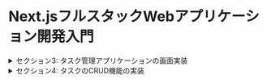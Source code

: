 # Next.jsフルスタックWebアプリケーション開発入門
<details>
<summary> セクション3: タスク管理アプリケーションの画面実装 </summary>

| NO | 内容 |
| ---- | ---- |
| 20. | コースで作成するアプリケーションのデモ |
| 21. | プロジェクトのセットアップ |
| 22. | 共通レイアウトの作成 |
| 23. | サイドメニューの実装 Part1 |
| 24. | サイドメニューの実装 Part2 |
| 25. | メインページの実装 |
| 26. | タスクカードの実装 Part1 |
| 27. | タスクカードの実装 Part2 |
| 28. | 完了タスクページと期限切れタスクページの実装 |
| 29. | タスク作成ページの実装 |
| 30. | タスク作成ページの実装 |
| 31. | NotFoundページの実装 |
| 32. | エラーページの実装 |

</details>
<details>
<summary> セクション4: タスクのCRUD機能の実装 </summary>

| NO | 内容 |
| ---- | ---- |
| 33. | MongoDBのセットアップ |
| 34. | MongoDBとの接続設定 |
| 35. | タスクモデルの作成 |
| 36. | ライブラリアップデートに伴う変更点 |
| 37. | タスク作成機能の実装 Part1 |
| 38. | タスク作成機能の実装 Part2 |
| 39. | タスク一覧取得APIの実装 |
| 40. | メインページからタスク一覧の取得 Part1 |
| 41. | メインページからタスク一覧の取得 Part2 |
| 42. | IDによるタスク取得APIの実装 |
| 43. | タスク編集機能の実装 Part1 |
| 44. | タスク編集機能の実装 Part2 |
<!-- | 45. | タスク削除機能の実装 |
| 46. | 完了タスクページの実装 |
| 47. | 期限切れタスクページの実装 |
| 48. | ローディングコンポーネントの実装 | -->

</details>

